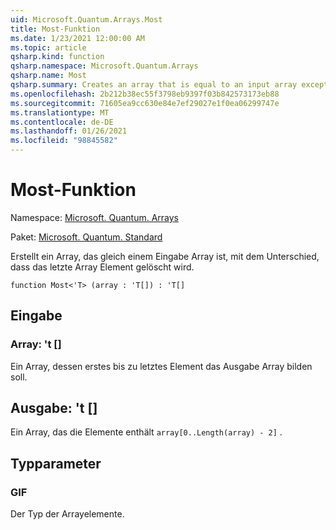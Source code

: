 ```yaml
---
uid: Microsoft.Quantum.Arrays.Most
title: Most-Funktion
ms.date: 1/23/2021 12:00:00 AM
ms.topic: article
qsharp.kind: function
qsharp.namespace: Microsoft.Quantum.Arrays
qsharp.name: Most
qsharp.summary: Creates an array that is equal to an input array except that the last array element is dropped.
ms.openlocfilehash: 2b212b38ec55f3798eb9397f03b842573173eb88
ms.sourcegitcommit: 71605ea9cc630e84e7ef29027e1f0ea06299747e
ms.translationtype: MT
ms.contentlocale: de-DE
ms.lasthandoff: 01/26/2021
ms.locfileid: "98845582"
---
```

# <a name="most-function"></a>Most-Funktion

Namespace: [Microsoft. Quantum. Arrays](xref:Microsoft.Quantum.Arrays)

Paket: [Microsoft. Quantum. Standard](https://nuget.org/packages/Microsoft.Quantum.Standard)


Erstellt ein Array, das gleich einem Eingabe Array ist, mit dem Unterschied, dass das letzte Array Element gelöscht wird.

```qsharp
function Most<'T> (array : 'T[]) : 'T[]
```


## <a name="input"></a>Eingabe

### <a name="array--t"></a>Array: 't []

Ein Array, dessen erstes bis zu letztes Element das Ausgabe Array bilden soll.



## <a name="output--t"></a>Ausgabe: 't []

Ein Array, das die Elemente enthält `array[0..Length(array) - 2]` .

## <a name="type-parameters"></a>Typparameter

### <a name="t"></a>GIF

Der Typ der Arrayelemente.